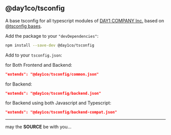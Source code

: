 @day1co/tsconfig
----------------

A base tsconfig for all typescript modules of [DAY1 COMPANY Inc.](https://day1company.co.kr)
based on [@tsconfig bases](https://github.com/tsconfig/bases).

Add the package to your `"devDependencies"`:

```sh
npm install --save-dev @day1co/tsconfig
```

Add to your `tsconfig.json`:

for Both Frontend and Backend:

```json
"extends": "@day1co/tsconfig/common.json"
```

for Backend:

```json
"extends": "@day1co/tsconfig/backend.json"
```

for Backend using both Javascript and Typescript:

```json
"extends": "@day1co/tsconfig/backend-compat.json"
```

---
may the **SOURCE** be with you...

